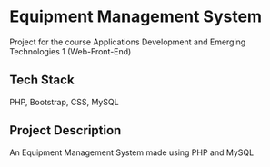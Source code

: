 # Equipment Management System
Project for the course Applications Development and Emerging Technologies 1 (Web-Front-End)

## Tech Stack
PHP, Bootstrap, CSS, MySQL

## Project Description
An Equipment Management System made using PHP and MySQL
